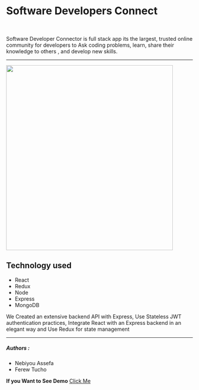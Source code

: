 <h1>Software Developers Connect</h1>
<br>
<p>Software Developer Connector  is full stack app its the largest, trusted online community for developers to Ask coding problems, learn, share their knowledge to others , and develop new skills.</p>
<hr>
<img src = "Student-Developers-Connect/client/src/img/showcase.png" width = "450 px" height = "500 px">
<h2>Technology used</h2>
<ul>
<li>React</li>
<li>Redux</li>
<li>Node</li>
<li>Express</li>
<li>MongoDB</li>
</ul>
<p>We Created an extensive backend API with Express, Use Stateless JWT authentication practices, 
Integrate React with an Express backend in an elegant way and Use Redux for state management</p>


<hr>
<h5>Authors :</h5>
<ul>
<li>Nebiyou Assefa</li>
<li>Ferew Tucho</li>
</ul>

<strong>If you Want to See Demo</strong> <a href = "https://mysterious-savannah-24245.herokuapp.com/" target = "_blank">Click Me</a>
